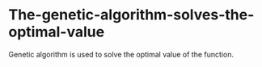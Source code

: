 # The-genetic-algorithm-solves-the-optimal-value
Genetic algorithm is used to solve the optimal value of the function.
